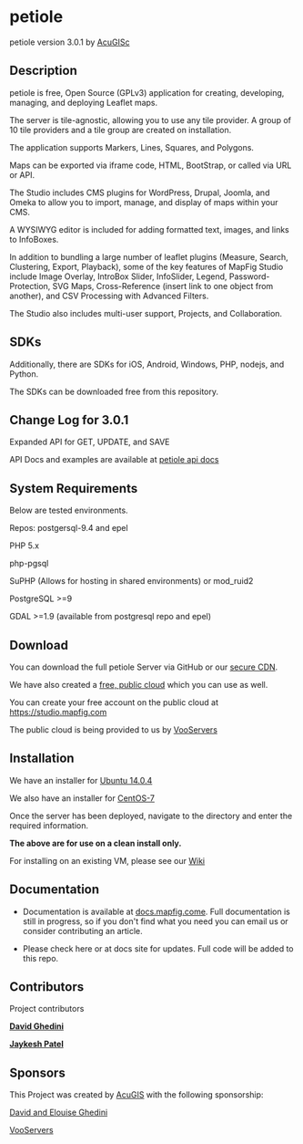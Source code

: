 # petiole

petiole version 3.0.1  by <a href="https://www.acugis.com" target="_blank">AcuGISc</a>

## Description

petiole is free, Open Source (GPLv3) application for creating, developing, managing, and deploying Leaflet maps.

The server is tile-agnostic, allowing you to use any tile provider.  A group of 10 tile providers and a tile group are created on installation.

The application supports Markers, Lines, Squares, and Polygons.

Maps can be exported via iframe code, HTML, BootStrap, or called via URL or API.

The Studio includes CMS plugins for WordPress, Drupal, Joomla, and Omeka to allow you to import, manage, and display of maps within your CMS.

A WYSIWYG editor is included for adding formatted text, images, and links to InfoBoxes. 

In addition to bundling a large number of leaflet plugins (Measure, Search, Clustering, Export, Playback), some of the key features of MapFig Studio include Image Overlay, IntroBox Slider, InfoSlider, Legend, Password-Protection, SVG Maps, Cross-Reference (insert link to one object from another), and CSV Processing with Advanced Filters. 

The Studio also includes multi-user support, Projects, and Collaboration.

## SDKs

Additionally, there are SDKs for iOS, Android, Windows, PHP, nodejs, and Python.

The SDKs can be downloaded free from this repository.

## Change Log for 3.0.1

Expanded API for GET, UPDATE, and SAVE

API Docs and examples are available at <a href="https://www.mapfig.com/mapfig-api.html" target="_blank">petiole api docs</a>


## System Requirements

Below are tested environments. 

Repos: postgersql-9.4 and epel

PHP 5.x

php-pgsql

SuPHP (Allows for hosting in shared environments) or mod_ruid2 

PostgreSQL >=9 

GDAL >=1.9 (available from postgresql repo and epel)

## Download

You can download the full petiole Server via GitHub or our <a href="https://cdn.mapfig.com/petiole/v301/petiole.zip"> secure CDN</a>.

We have also created a <a href="https://studio.mapfig.com" target="_blank">free, public cloud</a> which you can use as well.

You can create your free account on the public cloud at <a href="https://studio.mapfig.com" target="_blank"> https://studio.mapfig.com</a>

The public cloud is being provided to us by <a href="https://www.vooservers.com/" target="_blank">VooServers</a>

## Installation

We have an installer for <a href="#" target="_blank">Ubuntu 14.0.4</a>

We also have an installer for <a href="#" target="_blank">CentOS-7</a>

Once the server has been deployed, navigate to the directory and enter the required information.

**The above are for use on a clean install only.**

For installing on an existing VM, please see our <a href="https://github.com/MapFig/MapFig-Studio/wiki/Quick-Start-to-Installing-MapFig-Studio-on-CentOS-6" target="_blank">Wiki</a>


## Documentation

  - Documentation is available at <a href="http://docs.mapfig.com/" target="_blank">docs.mapfig.come</a>. Full documentation is still in progress, so if you don't find what you need you can email us or consider contributing an article.

  - Please check here or at docs site for updates. Full code will be added to this repo.
  

## Contributors

Project contributors

**[David Ghedini](https://github.com/DavidGhedini)**

**[Jaykesh Patel](https://github.com/pateljaykesh)**  

## Sponsors

This Project was created by <a href="https://www.acugis.com" target="_blank">AcuGIS</a> with the following sponsorship:

<a href="http://www.davidghedini.com/" target="_blank">David and Elouise Ghedini</a>

<a href="https://www.vooservers.com/" target="_blank">VooServers</a> 

